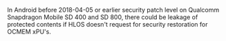 In Android before 2018-04-05 or earlier security patch level on Qualcomm Snapdragon Mobile SD 400 and SD 800, there could be leakage of protected contents if HLOS doesn't request for security restoration for OCMEM xPU's.